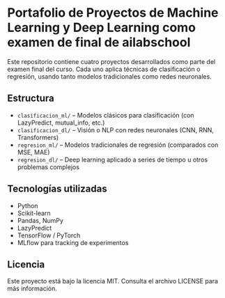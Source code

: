 # Portafolio de Proyectos de Machine Learning y Deep Learning como examen de final de ailabschool

Este repositorio contiene cuatro proyectos desarrollados como parte del examen final del curso. Cada uno aplica técnicas de clasificación o regresión, usando tanto modelos tradicionales como redes neuronales.

## Estructura

- `clasificacion_ml/` – Modelos clásicos para clasificación (con LazyPredict, mutual_info, etc.)
- `clasificacion_dl/` – Visión o NLP con redes neuronales (CNN, RNN, Transformers)
- `regresion_ml/` – Modelos tradicionales de regresión (comparados con MSE, MAE)
- `regresion_dl/` – Deep learning aplicado a series de tiempo u otros problemas complejos

## Tecnologías utilizadas

- Python
- Scikit-learn
- Pandas, NumPy
- LazyPredict
- TensorFlow / PyTorch
- MLflow para tracking de experimentos

## Licencia

Este proyecto está bajo la licencia MIT. Consulta el archivo LICENSE para más información.
